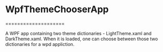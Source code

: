 <!-- Morgan Stanley makes this available to you under the Apache License, Version 2.0 (the "License"). You may obtain a copy of the License at http://www.apache.org/licenses/LICENSE-2.0. See the NOTICE file distributed with this work for additional information regarding copyright ownership. Unless required by applicable law or agreed to in writing, software distributed under the License is distributed on an "AS IS" BASIS, WITHOUT WARRANTIES OR CONDITIONS OF ANY KIND, either express or implied. See the License for the specific language governing permissions and limitations under the License. -->

# WpfThemeChooserApp
====================

A WPF app containing two theme dictionaries - LightTheme.xaml and DarkTheme.xaml. When it is loaded, one can choose between those two dictionaries for a wpd appliction. 

